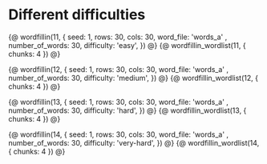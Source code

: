 # Different difficulties

{@ wordfillin(11, {
    seed: 1,
    rows: 30,
    cols: 30,
    word_file: 'words_a' ,
    number_of_words: 30,
    difficulty: 'easy',
}) @}
{@ wordfillin_wordlist(11, { chunks: 4 }) @}

{@ wordfillin(12, {
    seed: 1,
    rows: 30,
    cols: 30,
    word_file: 'words_a' ,
    number_of_words: 30,
    difficulty: 'medium',
}) @}
{@ wordfillin_wordlist(12, { chunks: 4 }) @}

{@ wordfillin(13, {
    seed: 1,
    rows: 30,
    cols: 30,
    word_file: 'words_a' ,
    number_of_words: 30,
    difficulty: 'hard',
}) @}
{@ wordfillin_wordlist(13, { chunks: 4 }) @}

{@ wordfillin(14, {
    seed: 1,
    rows: 30,
    cols: 30,
    word_file: 'words_a' ,
    number_of_words: 30,
    difficulty: 'very-hard',
}) @}
{@ wordfillin_wordlist(14, { chunks: 4 }) @}
